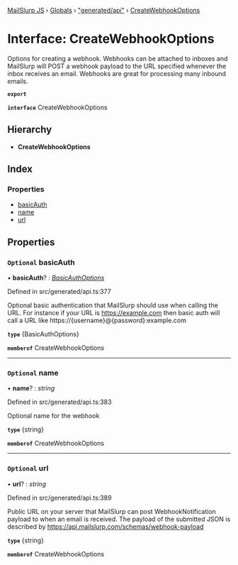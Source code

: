 [MailSlurp JS](../README.md) › [Globals](../globals.md) › ["generated/api"](../modules/_generated_api_.md) › [CreateWebhookOptions](_generated_api_.createwebhookoptions.md)

# Interface: CreateWebhookOptions

Options for creating a webhook. Webhooks can be attached to inboxes and MailSlurp will POST a webhook payload to the URL specified whenever the inbox receives an email. Webhooks are great for processing many inbound emails.

**`export`** 

**`interface`** CreateWebhookOptions

## Hierarchy

* **CreateWebhookOptions**

## Index

### Properties

* [basicAuth](_generated_api_.createwebhookoptions.md#optional-basicauth)
* [name](_generated_api_.createwebhookoptions.md#optional-name)
* [url](_generated_api_.createwebhookoptions.md#optional-url)

## Properties

### `Optional` basicAuth

• **basicAuth**? : *[BasicAuthOptions](_generated_api_.basicauthoptions.md)*

Defined in src/generated/api.ts:377

Optional basic authentication that MailSlurp should use when calling the URL. For instance if your URL is https://example.com then basic auth will call a URL like https://{username}@{password}:example.com

**`type`** {BasicAuthOptions}

**`memberof`** CreateWebhookOptions

___

### `Optional` name

• **name**? : *string*

Defined in src/generated/api.ts:383

Optional name for the webhook

**`type`** {string}

**`memberof`** CreateWebhookOptions

___

### `Optional` url

• **url**? : *string*

Defined in src/generated/api.ts:389

Public URL on your server that MailSlurp can post WebhookNotification payload to when an email is received. The payload of the submitted JSON is described by https://api.mailslurp.com/schemas/webhook-payload

**`type`** {string}

**`memberof`** CreateWebhookOptions
